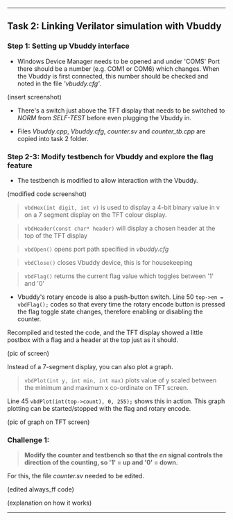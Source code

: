 
---

## Task 2: Linking Verilator simulation with Vbuddy

### **Step 1:** Setting up Vbuddy interface 

- Windows Device Manager needs to be opened and under 'COMS' Port there should be a number (e.g. COM1 or COM6) which changes. When the Vbuddy is first connected, this number should be checked and noted in the file *'vbuddy.cfg'*. 

(insert screenshot)

- There's a switch just above the TFT display that needs to be switched to *NORM* from *SELF-TEST* before even plugging the Vbuddy in.

- Files *Vbuddy.cpp*, *Vbuddy.cfg*, *counter.sv* and *counter_tb.cpp* are copied into task 2 folder.

### **Step 2-3:** Modify testbench for Vbuddy and explore the flag feature

- The testbench is modified to allow interaction with the Vbuddy.

(modified code screenshot)

> `vbdHex(int digit, int v)` is used to display a 4-bit binary value in v on a 7 segment display on the TFT colour display.

> `vbdHeader(const char* header)` will display a chosen header at the top of the TFT display

> `vbdOpen()` opens port path specified in *vbuddy.cfg*

> `vbdClose()` closes Vbuddy device, this is for housekeeping

> `vbdFlag()` returns the current flag value which toggles between '1' and '0'


- Vbuddy's rotary encode is also a push-button switch. Line 50 `top->en = vbdFlag();` codes so that every time the rotary encode button is pressed the flag toggle state changes, therefore enabling or disabling the counter.

Recompiled and tested the code, and the TFT display showed a little postbox with a flag and a header at the top just as it should.

(pic of screen)

Instead of a 7-segment display, you can also plot a graph. 

> `vbdPlot(int y, int min, int max)` plots value of y scaled between the minimum and maximum x co-ordinate on TFT screen.

Line 45 `vbdPlot(int(top->count), 0, 255);` shows this in action. This graph plotting can be started/stopped with the flag and rotary encode.

(pic of graph on TFT screen)

### **Challenge 1:** 

> **Modify the counter and testbench so that the *en* signal controls the direction of the counting, so '1' = up and '0' = down.**

For this, the file *counter.sv* needed to be edited.

(edited always_ff code)

(explanation on how it works)

 

---